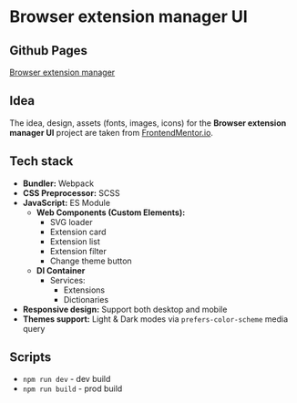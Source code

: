 # Browser extension manager UI #

## Github Pages

[Browser extension manager](https://antelopest.github.io/browser-extension-manager/)

## Idea

The idea, design, assets (fonts, images, icons) for the **Browser extension manager UI** project are taken
from [FrontendMentor.io](https://www.frontendmentor.io/challenges/browser-extension-manager-ui-yNZnOfsMAp).

## Tech stack

- **Bundler:** Webpack
- **CSS Preprocessor:** SCSS
- **JavaScript:** ES Module
    - **Web Components (Custom Elements):**
      - SVG loader
      - Extension card
      - Extension list
      - Extension filter
      - Change theme button
  - **DI Container**
      - Services:
          - Extensions
          - Dictionaries   
- **Responsive design:** Support both desktop and mobile
- **Themes support:** Light & Dark modes via `prefers-color-scheme` media query

## Scripts

- `npm run dev` - dev build
- `npm run build` - prod build
